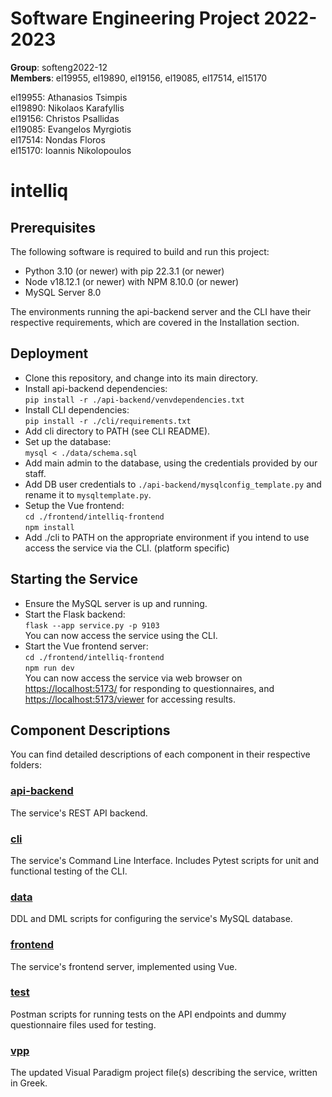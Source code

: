 # Software Engineering Project 2022-2023

**Group**: softeng2022-12  
**Members**: el19955, el19890, el19156, el19085, el17514, el15170
  
el19955: Athanasios Tsimpis  
el19890: Nikolaos Karafyllis  
el19156: Christos Psallidas  
el19085: Evangelos Myrgiotis  
el17514: Nondas Floros  
el15170: Ioannis Nikolopoulos  

# **intelliq**

## Prerequisites
The following software is required to build and run this project:   
* Python 3.10 (or newer) with pip 22.3.1 (or newer)
* Node v18.12.1 (or newer) with NPM 8.10.0 (or newer)
* MySQL Server 8.0  

The environments running the api-backend server and the CLI have their respective requirements, which are covered in the Installation section.
## Deployment
* Clone this repository, and change into its main directory.
* Install api-backend dependencies:  
`pip install -r ./api-backend/venvdependencies.txt`
* Install CLI dependencies:   
`pip install -r ./cli/requirements.txt`
* Add cli directory to PATH (see CLI README).
* Set up the database:  
`mysql < ./data/schema.sql`
* Add main admin to the database, using the credentials provided by our staff.   
* Add DB user credentials to `./api-backend/mysqlconfig_template.py` and rename it to `mysqltemplate.py`.
* Setup the Vue frontend:  
`cd ./frontend/intelliq-frontend`   
`npm install`
* Add ./cli to PATH on the appropriate environment if you intend to use access the service via the CLI. (platform specific)

## Starting the Service  
* Ensure the MySQL server is up and running.  
* Start the Flask backend:  
`flask --app service.py -p 9103`  
You can now access the service using the CLI.
* Start the Vue frontend server:  
`cd ./frontend/intelliq-frontend`   
`npm run dev`  
You can now access the service via web browser on [https://localhost:5173/](https://localhost:5173/) for responding to questionnaires, and [https://localhost:5173/viewer](https://localhost:5173/viewer) for accessing results.  

## Component Descriptions  
  
You can find detailed descriptions of each component in their respective folders:    
  
### [api-backend](https://github.com/ntua/SoftEng22-12/tree/main/api-backend#readme)  
The service's REST API backend.    
### [cli](https://github.com/ntua/SoftEng22-12/tree/main/cli#readme)
The service's Command Line Interface. Includes Pytest scripts for unit and functional testing of the CLI.  
### [data](https://github.com/ntua/SoftEng22-12/tree/main/data#readme)
DDL and DML scripts for configuring the service's MySQL database.  
### [frontend](https://github.com/ntua/SoftEng22-12/tree/main/frontend#readme)
The service's frontend server, implemented using Vue.  
### [test](https://github.com/ntua/SoftEng22-12/tree/main/test)
Postman scripts for running tests on the API endpoints and dummy questionnaire files used for testing.
### [vpp](https://github.com/ntua/SoftEng22-12/tree/main/vpp)  
The updated Visual Paradigm project file(s) describing the service, written in Greek.  
